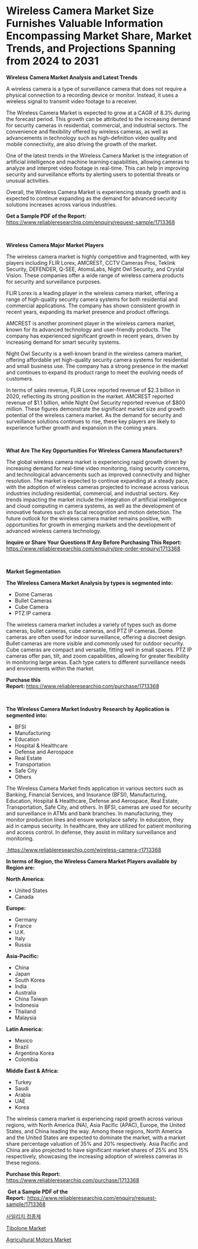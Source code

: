 <p><h1>Wireless Camera Market Size Furnishes Valuable Information Encompassing Market Share, Market Trends, and Projections Spanning from 2024 to 2031</h1></p><p><strong>Wireless Camera Market Analysis and Latest Trends</strong></p>
<p><p>A wireless camera is a type of surveillance camera that does not require a physical connection to a recording device or monitor. Instead, it uses a wireless signal to transmit video footage to a receiver.</p><p>The Wireless Camera Market is expected to grow at a CAGR of 8.3% during the forecast period. This growth can be attributed to the increasing demand for security cameras in residential, commercial, and industrial sectors. The convenience and flexibility offered by wireless cameras, as well as advancements in technology such as high-definition video quality and mobile connectivity, are also driving the growth of the market.</p><p>One of the latest trends in the Wireless Camera Market is the integration of artificial intelligence and machine learning capabilities, allowing cameras to analyze and interpret video footage in real-time. This can help in improving security and surveillance efforts by alerting users to potential threats or unusual activities.</p><p>Overall, the Wireless Camera Market is experiencing steady growth and is expected to continue expanding as the demand for advanced security solutions increases across various industries.</p></p>
<p><strong>Get a Sample PDF of the Report:&nbsp;</strong> <a href="https://www.reliableresearchiq.com/enquiry/request-sample/1713368">https://www.reliableresearchiq.com/enquiry/request-sample/1713368</a></p>
<p>&nbsp;</p>
<p><strong>Wireless Camera Major Market Players</strong></p>
<p><p>The wireless camera market is highly competitive and fragmented, with key players including FLIR Lorex, AMCREST, CCTV Cameras Pros, Teklink Security, DEFENDER, Q-SEE, AtomsLabs, Night Owl Security, and Crystal Vision. These companies offer a wide range of wireless camera products for security and surveillance purposes.</p><p>FLIR Lorex is a leading player in the wireless camera market, offering a range of high-quality security camera systems for both residential and commercial applications. The company has shown consistent growth in recent years, expanding its market presence and product offerings.</p><p>AMCREST is another prominent player in the wireless camera market, known for its advanced technology and user-friendly products. The company has experienced significant growth in recent years, driven by increasing demand for smart security systems.</p><p>Night Owl Security is a well-known brand in the wireless camera market, offering affordable yet high-quality security camera systems for residential and small business use. The company has a strong presence in the market and continues to expand its product range to meet the evolving needs of customers.</p><p>In terms of sales revenue, FLIR Lorex reported revenue of $2.3 billion in 2020, reflecting its strong position in the market. AMCREST reported revenue of $1.1 billion, while Night Owl Security reported revenue of $800 million. These figures demonstrate the significant market size and growth potential of the wireless camera market. As the demand for security and surveillance solutions continues to rise, these key players are likely to experience further growth and expansion in the coming years.</p></p>
<p>&nbsp;</p>
<p><strong>What Are The Key Opportunities For Wireless Camera Manufacturers?</strong></p>
<p><p>The global wireless camera market is experiencing rapid growth driven by increasing demand for real-time video monitoring, rising security concerns, and technological advancements such as improved connectivity and higher resolution. The market is expected to continue expanding at a steady pace, with the adoption of wireless cameras projected to increase across various industries including residential, commercial, and industrial sectors. Key trends impacting the market include the integration of artificial intelligence and cloud computing in camera systems, as well as the development of innovative features such as facial recognition and motion detection. The future outlook for the wireless camera market remains positive, with opportunities for growth in emerging markets and the development of advanced wireless camera technology.</p></p>
<p><strong>Inquire or Share Your Questions If Any Before Purchasing This Report:</strong> <a href="https://www.reliableresearchiq.com/enquiry/pre-order-enquiry/1713368">https://www.reliableresearchiq.com/enquiry/pre-order-enquiry/1713368</a></p>
<p>&nbsp;</p>
<p><strong>Market Segmentation</strong></p>
<p><strong>The Wireless Camera Market Analysis by types is segmented into:</strong></p>
<p><ul><li>Dome Cameras</li><li>Bullet Cameras</li><li>Cube Camera</li><li>PTZ IP camera</li></ul></p>
<p><p>The wireless camera market includes a variety of types such as dome cameras, bullet cameras, cube cameras, and PTZ IP cameras. Dome cameras are often used for indoor surveillance, offering a discreet design. Bullet cameras are more visible and commonly used for outdoor security. Cube cameras are compact and versatile, fitting well in small spaces. PTZ IP cameras offer pan, tilt, and zoom capabilities, allowing for greater flexibility in monitoring large areas. Each type caters to different surveillance needs and environments within the market.</p></p>
<p><strong>Purchase this Report:&nbsp;</strong><a href="https://www.reliableresearchiq.com/purchase/1713368">https://www.reliableresearchiq.com/purchase/1713368</a></p>
<p>&nbsp;</p>
<p><strong>The Wireless Camera Market Industry Research by Application is segmented into:</strong></p>
<p><ul><li>BFSI</li><li>Manufacturing</li><li>Education</li><li>Hospital & Healthcare</li><li>Defense and Aerospace</li><li>Real Estate</li><li>Transportation</li><li>Safe City</li><li>Others</li></ul></p>
<p><p>The Wireless Camera Market finds application in various sectors such as Banking, Financial Services, and Insurance (BFSI), Manufacturing, Education, Hospital & Healthcare, Defense and Aerospace, Real Estate, Transportation, Safe City, and others. In BFSI, cameras are used for security and surveillance in ATMs and bank branches. In manufacturing, they monitor production lines and ensure workplace safety. In education, they aid in campus security. In healthcare, they are utilized for patient monitoring and access control. In defense, they assist in military surveillance and monitoring.</p></p>
<p><a href="https://www.reliableresearchiq.com/wireless-camera-r1713368">&nbsp;https://www.reliableresearchiq.com/wireless-camera-r1713368</a></p>
<p><strong>In terms of Region, the Wireless Camera Market Players available by Region are:</strong></p>
<p>
    <p> <strong> North America: </strong>
        <ul>
            <li>United States</li>
            <li>Canada</li>
        </ul>
        </p> 
    <p> <strong> Europe: </strong>
        <ul>
            <li>Germany</li>
            <li>France</li>
            <li>U.K.</li>
            <li>Italy</li>
            <li>Russia</li>
        </ul>
        </p> 
    <p> <strong> Asia-Pacific: </strong>
        <ul>
            <li>China</li>
            <li>Japan</li>
            <li>South Korea</li>
            <li>India</li>
            <li>Australia</li>
            <li>China Taiwan</li>
            <li>Indonesia</li>
            <li>Thailand</li>
            <li>Malaysia</li>
        </ul>
        </p> 
    <p> <strong> Latin America: </strong>
        <ul>
            <li>Mexico</li>
            <li>Brazil</li>
            <li>Argentina Korea</li>
            <li>Colombia</li>
        </ul>
        </p> 
    <p> <strong> Middle East & Africa: </strong>
        <ul>
            <li>Turkey</li>
            <li>Saudi</li>
            <li>Arabia</li>
            <li>UAE</li>
            <li>Korea</li>
        </ul>
    </p>
    </p>
<p><p>The wireless camera market is experiencing rapid growth across various regions, with North America (NA), Asia Pacific (APAC), Europe, the United States, and China leading the way. Among these regions, North America and the United States are expected to dominate the market, with a market share percentage valuation of 35% and 20% respectively. Asia Pacific and China are also projected to have significant market shares of 25% and 15% respectively, showcasing the increasing adoption of wireless cameras in these regions.</p></p>
<p><strong>Purchase this Report: </strong><a href="https://www.reliableresearchiq.com/purchase/1713368">https://www.reliableresearchiq.com/purchase/1713368</a></p>
<p>&nbsp;<strong>Get a Sample PDF of the Report:&nbsp;&nbsp;</strong><a href="https://www.reliableresearchiq.com/enquiry/request-sample/1713368">https://www.reliableresearchiq.com/enquiry/request-sample/1713368</a></p>
<p><strong></strong></p>
<p><p><a href="https://github.com/vdhdwjyp90142/Market-Research-Report-List-3/blob/main/453229910562.md">사일리지 접종제</a></p><p><a href="https://issuu.com/reportprime-2/docs/tibolone-market-size-2030.pptx">Tibolone Market</a></p><p><a href="https://github.com/nigngrjl95/Market-Research-Report-List-1/blob/main/agricultural-motors-market.md">Agricultural Motors Market</a></p></p>
